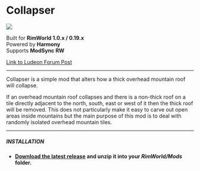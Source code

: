 # Collapser
![](https://img.shields.io/badge/Version-1.0-brightgreen.svg)

Built for **RimWorld 1.0.x / 0.19.x**\
Powered by **Harmony**\
Supports **ModSync RW**

[Link to Ludeon Forum Post](https://ludeon.com/forums/index.php?topic=43486.0)

------------

Collapser is a simple mod that alters how a thick overhead mountain roof will collapse.

If an overhead mountain roof collapses and there is a non-thick roof on a tile directly adjacent to the north, south, east or west of it then the thick roof will be removed.
This does not particularly make it easy to carve out open areas inside mountains but the main purpose of this mod is to deal with randomly isolated overhead mountain tiles.

------------

##### INSTALLATION
- **[Download the latest release](https://github.com/Jaxe-Dev/Collapser/releases/latest) and unzip it into your *RimWorld/Mods* folder.**

